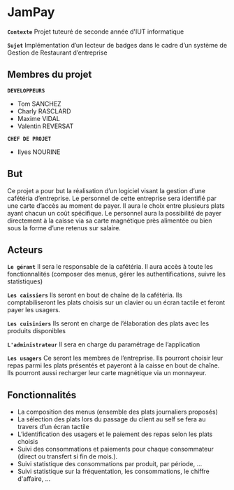 # JamPay
**`Contexte`**
Projet tuteuré de seconde année d'IUT informatique

**`Sujet`**
Implémentation d’un lecteur de badges dans le cadre d’un système de Gestion de Restaurant d’entreprise


## Membres du projet
**`DEVELOPPEURS`**
-	Tom SANCHEZ
-	Charly RASCLARD
-	Maxime VIDAL
-	Valentin REVERSAT

**`CHEF DE PROJET`**
-	Ilyes NOURINE



## But

Ce projet a pour but la réalisation d’un logiciel visant la gestion d’une cafétéria d’entreprise. 
Le personnel de cette entreprise sera identifié par une carte d’accès au moment de payer. 
Il aura le choix entre plusieurs plats ayant chacun un coût spécifique. 
Le personnel aura la possibilité de payer directement à la caisse via sa carte magnétique près alimentée ou bien sous la forme d’une retenus sur salaire.

## Acteurs

**`Le gérant`**
Il sera le responsable de la cafétéria. Il aura accès à toute les fonctionnalités (composer des menus, gérer les authentifications, suivre les statistiques)

**`Les caissiers`**
Ils seront en bout de chaîne de la cafétéria. Ils comptabiliseront les plats choisis sur un clavier ou un écran tactile et feront payer les usagers.

**`Les cuisiniers`**
Ils seront en charge de l’élaboration des plats avec les produits disponibles

**`L'administrateur`**
Il sera en charge du paramétrage de l’application

**`Les usagers`**
Ce seront les membres de l’entreprise. Ils pourront choisir leur repas parmi les plats présentés et payeront à la caisse en bout de chaîne. Ils pourront aussi recharger leur carte magnétique via un monnayeur.


## Fonctionnalités

-	La composition des menus (ensemble des plats journaliers proposés)
-	La sélection des plats lors du passage du client au self se fera au travers d’un écran tactile
-	L’identification des usagers et le paiement des repas selon les plats choisis
-	Suivi des consommations et paiements pour chaque consommateur (direct ou transfert si fin de mois.).
-	Suivi statistique des consommations par produit, par période, …
-	Suivi statistique sur la fréquentation, les consommations, le chiffre d'affaire, …


